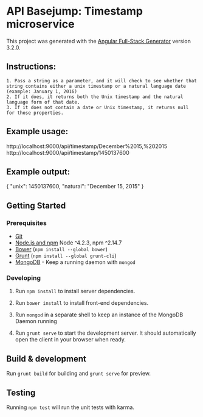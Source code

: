 # API Basejump: Timestamp microservice

This project was generated with the [Angular Full-Stack Generator](https://github.com/DaftMonk/generator-angular-fullstack) version 3.2.0.

## Instructions:
	1. Pass a string as a parameter, and it will check to see whether that string contains either a unix timestamp or a natural language date (example: January 1, 2016)
	2. If it does, it returns both the Unix timestamp and the natural language form of that date.
	3. If it does not contain a date or Unix timestamp, it returns null for those properties.

## Example usage:
http://localhost:9000/api/timestamp/December%2015,%202015
http://localhost:9000/api/timestamp/1450137600 

## Example output:
{ "unix": 1450137600, "natural": "December 15, 2015" }

## Getting Started

### Prerequisites

- [Git](https://git-scm.com/)
- [Node.js and npm](nodejs.org) Node ^4.2.3, npm ^2.14.7
- [Bower](bower.io) (`npm install --global bower`)
- [Grunt](http://gruntjs.com/) (`npm install --global grunt-cli`)
- [MongoDB](https://www.mongodb.org/) - Keep a running daemon with `mongod`

### Developing

1. Run `npm install` to install server dependencies.

2. Run `bower install` to install front-end dependencies.

3. Run `mongod` in a separate shell to keep an instance of the MongoDB Daemon running

4. Run `grunt serve` to start the development server. It should automatically open the client in your browser when ready.

## Build & development

Run `grunt build` for building and `grunt serve` for preview.

## Testing

Running `npm test` will run the unit tests with karma.